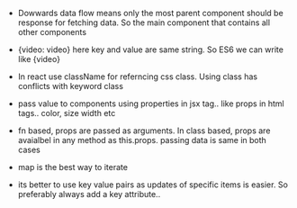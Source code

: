 - Dowwards data flow means only the most parent component should be response for fetching data. So the main component that contains all other components

- {video: video} here key and value are same string. So ES6 we can write like {video}

- In react use className for referncing css class. Using class has conflicts with keyword class

- pass value to components using properties in jsx tag.. like props in html tags.. color, size width etc

- fn based, props are passed as arguments. In class based, props are avaialbel in any method as this.props. passing data is same in both cases

- map is the best way to iterate

- its better to use key value pairs as updates of specific items is easier. So preferably always add a key attribute..
